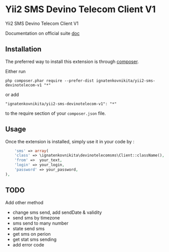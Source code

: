 Yii2 SMS Devino Telecom Client V1
=================================
Yii2 SMS Devino Telecom Client V1

Documentation on official suite [doc](http://devino-documentation.readthedocs.io/httpapi.html)

Installation
------------

The preferred way to install this extension is through [composer](http://getcomposer.org/download/).

Either run

```
php composer.phar require --prefer-dist ignatenkovnikita/yii2-sms-devinotelecom-v1 "*"
```

or add

```
"ignatenkovnikita/yii2-sms-devinotelecom-v1": "*"
```

to the require section of your `composer.json` file.


Usage
-----

Once the extension is installed, simply use it in your code by  :

```php
    'sms' => array(
    'class' => \ignatenkovnikita\devinotelecomsms\Client::className(),
    'from' =>  your_text,
    'login' => your_login,
    'password' => your_password,
),
```

TODO
----
Add other method
 - change sms send, add sendDate & validity
 - send sms by timezone
 - sms send to many number
 - state send sms
 - get sms on perion
 - get stat sms sending
 - add error code